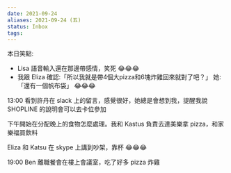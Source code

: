 ```yaml
---
date: 2021-09-24
aliases: 2021-09-24 (五)
status: Inbox
tags:
---
```


本日笑點:
* Lisa 語音輸入還在那邊帶感情，笑死 😂😂😂
* 我跟 Eliza 確認:「所以我就是帶4個大pizza和6塊炸雞回來就對了吧？」 她:「還有一個帆布袋」 😂😂😂

13:00 看到許丹在 slack 上的留言，感覺很好，她總是會想到我，提醒我說 SHOPLINE 的說明會可以去卡位參加



下午開始在分配晚上的食物怎麼處理。我和 Kastus 負責去達美樂拿 pizza，和家樂福買飲料

Eliza 和 Katsu 在 skype 上講到吵架，靠杯 😂😂😂

19:00 Ben 離職餐會在樓上會議室，吃了好多 pizza 炸雞

